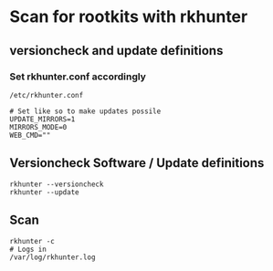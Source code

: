# Scan for rootkits with rkhunter 

## versioncheck and update definitions 

### Set rkhunter.conf accordingly 

```
/etc/rkhunter.conf
```

```
# Set like so to make updates possile 
UPDATE_MIRRORS=1
MIRRORS_MODE=0
WEB_CMD=""
```

## Versioncheck Software / Update definitions 

```
rkhunter --versioncheck
rkhunter --update
```

## Scan 

```
rkhunter -c
# Logs in
/var/log/rkhunter.log 
```
